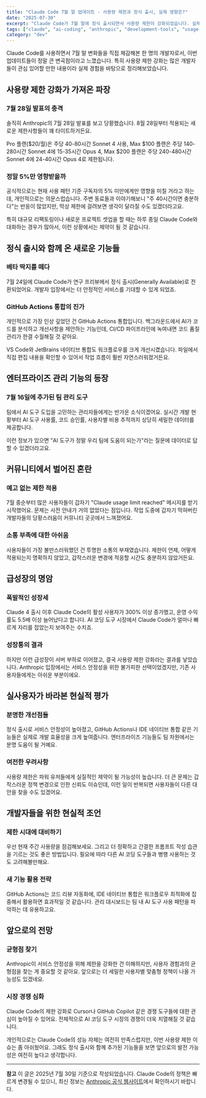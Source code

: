 ```yaml
---
title: "Claude Code 7월 말 업데이트 - 사용량 제한과 정식 출시, 실제 영향은?"
date: "2025-07-30"
excerpt: "Claude Code가 7월 말에 정식 출시되면서 사용량 제한이 강화되었습니다. 실제 개발자들에게 미치는 영향과 새로운 기능들을 솔직하게 분석해봤습니다."
tags: ["claude", "ai-coding", "anthropic", "development-tools", "usage-limits"]
category: "dev"
---
```


Claude Code를 사용하면서 7월 말 변화들을 직접 체감해본 한 명의 개발자로서, 이번 업데이트들이 정말 큰 변곡점이라고 느꼈습니다. 특히 사용량 제한 강화는 많은 개발자들이 관심 있어할 만한 내용이라 실제 경험을 바탕으로 정리해보았습니다.

## 사용량 제한 강화가 가져온 파장

### 7월 28일 발표의 충격

솔직히 Anthropic의 7월 28일 발표를 보고 당황했습니다. 8월 28일부터 적용되는 새로운 제한사항들이 꽤 타이트하거든요.

Pro 플랜($20/월)은 주당 40-80시간 Sonnet 4 사용, Max $100 플랜은 주당 140-280시간 Sonnet 4에 15-35시간 Opus 4, Max $200 플랜은 주당 240-480시간 Sonnet 4에 24-40시간 Opus 4로 제한됩니다.

### 정말 5%만 영향받을까

공식적으로는 현재 사용 패턴 기준 구독자의 5% 미만에게만 영향을 미칠 거라고 하는데, 개인적으로는 의문스럽습니다. 주변 동료들과 이야기해보니 "주 40시간이면 충분하다"는 반응이 많았지만, 막상 제한에 걸려보면 생각이 달라질 수도 있겠더라고요.

특히 대규모 리팩토링이나 새로운 프로젝트 셋업을 할 때는 하루 종일 Claude Code와 대화하는 경우가 많아서, 이런 상황에서는 제약이 될 것 같습니다.

## 정식 출시와 함께 온 새로운 기능들

### 베타 딱지를 떼다

7월 24일에 Claude Code가 연구 프리뷰에서 정식 출시(Generally Available)로 전환되었어요. 개발자 입장에서는 더 안정적인 서비스를 기대할 수 있게 되었죠.

### GitHub Actions 통합의 진가

개인적으로 가장 인상 깊었던 건 GitHub Actions 통합입니다. 백그라운드에서 AI가 코드를 분석하고 개선사항을 제안하는 기능인데, CI/CD 파이프라인에 녹여내면 코드 품질 관리가 한결 수월해질 것 같아요.

VS Code와 JetBrains 네이티브 통합도 워크플로우를 크게 개선시켰습니다. 파일에서 직접 편집 내용을 확인할 수 있어서 작업 흐름이 훨씬 자연스러워졌거든요.

## 엔터프라이즈 관리 기능의 등장

### 7월 16일에 추가된 팀 관리 도구

팀에서 AI 도구 도입을 고민하는 관리자들에게는 반가운 소식이겠어요. 실시간 개발 현황부터 AI 도구 사용률, 코드 승인률, 사용자별 비용 추적까지 상당히 세밀한 데이터를 제공합니다.

이런 정보가 있으면 "AI 도구가 정말 우리 팀에 도움이 되는가"라는 질문에 데이터로 답할 수 있겠더라고요.

## 커뮤니티에서 벌어진 혼란

### 예고 없는 제한 적용

7월 중순부터 많은 사용자들이 갑자기 "Claude usage limit reached" 메시지를 받기 시작했어요. 문제는 사전 안내가 거의 없었다는 점입니다. 작업 도중에 갑자기 막혀버린 개발자들의 당황스러움이 커뮤니티 곳곳에서 느껴졌어요.

### 소통 부족에 대한 아쉬움

사용자들이 가장 불만스러워했던 건 투명한 소통의 부재였습니다. 제한이 언제, 어떻게 적용되는지 명확하지 않았고, 갑작스러운 변경에 적응할 시간도 충분하지 않았거든요.

## 급성장의 명암

### 폭발적인 성장세

Claude 4 출시 이후 Claude Code의 활성 사용자가 300% 이상 증가했고, 운영 수익률도 5.5배 이상 늘어났다고 합니다. AI 코딩 도구 시장에서 Claude Code가 얼마나 빠르게 자리를 잡았는지 보여주는 수치죠.

### 성장통의 결과

하지만 이런 급성장이 서버 부하로 이어졌고, 결국 사용량 제한 강화라는 결과를 낳았습니다. Anthropic 입장에서는 서비스 안정성을 위한 불가피한 선택이었겠지만, 기존 사용자들에게는 아쉬운 부분이에요.

## 실사용자가 바라본 현실적 평가

### 분명한 개선점들

정식 출시로 서비스 안정성이 높아졌고, GitHub Actions나 IDE 네이티브 통합 같은 기능들은 실제로 개발 효율성을 크게 높여줍니다. 엔터프라이즈 기능들도 팀 차원에서는 분명 도움이 될 거예요.

### 여전한 우려사항

사용량 제한은 파워 유저들에게 실질적인 제약이 될 가능성이 높습니다. 더 큰 문제는 갑작스러운 정책 변경으로 인한 신뢰도 이슈인데, 이런 일이 반복되면 사용자들이 다른 대안을 찾을 수도 있겠어요.

## 개발자들을 위한 현실적 조언

### 제한 시대에 대비하기

우선 현재 주간 사용량을 점검해보세요. 그리고 더 정확하고 간결한 프롬프트 작성 습관을 기르는 것도 좋은 방법입니다. 필요에 따라 다른 AI 코딩 도구들과 병행 사용하는 것도 고려해볼만해요.

### 새 기능 활용 전략

GitHub Actions는 코드 리뷰 자동화에, IDE 네이티브 통합은 워크플로우 최적화에 집중해서 활용하면 효과적일 것 같습니다. 관리 대시보드는 팀 내 AI 도구 사용 패턴을 파악하는 데 유용하고요.

## 앞으로의 전망

### 균형점 찾기

Anthropic이 서비스 안정성을 위해 제한을 강화한 건 이해하지만, 사용자 경험과의 균형점을 찾는 게 중요할 것 같아요. 앞으로는 더 세밀한 사용자별 맞춤형 정책이 나올 가능성도 있겠네요.

### 시장 경쟁 심화

Claude Code의 제한 강화로 Cursor나 GitHub Copilot 같은 경쟁 도구들에 대한 관심이 높아질 수 있어요. 전체적으로 AI 코딩 도구 시장의 경쟁이 더욱 치열해질 것 같습니다.

개인적으로는 Claude Code의 성능 자체는 여전히 만족스럽지만, 이번 사용량 제한 이슈는 좀 아쉬웠어요. 그래도 정식 출시와 함께 추가된 기능들을 보면 앞으로의 발전 가능성은 여전히 높다고 생각합니다.

---

**참고** 이 글은 2025년 7월 30일 기준으로 작성되었습니다. Claude Code의 정책은 빠르게 변경될 수 있으니, 최신 정보는 [Anthropic 공식 웹사이트](https://anthropic.com)에서 확인하시기 바랍니다.